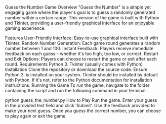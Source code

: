 Guess the Number Game
Overview
"Guess the Number" is a simple yet engaging game where the player's goal is to guess a randomly generated number within a certain range. This version of the game is built with Python and Tkinter, providing a user-friendly graphical interface for an enjoyable gaming experience.

Features
User-Friendly Interface: Easy-to-use graphical interface built with Tkinter.
Random Number Generation: Each game round generates a random number between 1 and 100.
Instant Feedback: Players receive immediate feedback on each guess – whether it's too high, too low, or correct.
Restart and Exit Options: Players can choose to restart the game or exit after each round.
Requirements
Python 3. 
Tkinter (usually comes with Python)
Installation
Clone the repository or download the source code.
Ensure Python 3.  is installed on your system.
Tkinter should be installed by default with Python. If it's not, refer to the Python documentation for installation instructions.
Running the Game
To run the game, navigate to the folder containing the script and run the following command in your terminal:

python guess_the_number.py
How to Play
Run the game.
Enter your guess in the provided text field and click 'Submit'.
Use the feedback provided to make your next guess.
Once you guess the correct number, you can choose to play again or exit the game.
